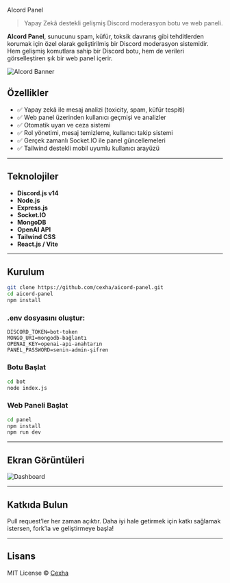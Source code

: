 AIcord Panel

> Yapay Zekâ destekli gelişmiş Discord moderasyon botu ve web paneli.

**AIcord Panel**, sunucunu spam, küfür, toksik davranış gibi tehditlerden korumak için özel olarak geliştirilmiş bir Discord moderasyon sistemidir. Hem gelişmiş komutlara sahip bir Discord botu, hem de verileri görselleştiren şık bir web panel içerir.

![AIcord Banner](https://media.discordapp.net/attachments/1342577482913808516/1368314143089758270/IMG_1109.png?ex=681c6299&is=681b1119&hm=c1c2d7f9be44871d7b952c6d9cc1dac5da17b0007eebcad1359298e5de499589&)

## Özellikler

- ✅ Yapay zekâ ile mesaj analizi (toxicity, spam, küfür tespiti)
- ✅ Web panel üzerinden kullanıcı geçmişi ve analizler
- ✅ Otomatik uyarı ve ceza sistemi
- ✅ Rol yönetimi, mesaj temizleme, kullanıcı takip sistemi
- ✅ Gerçek zamanlı Socket.IO ile panel güncellemeleri
- ✅ Tailwind destekli mobil uyumlu kullanıcı arayüzü

---

## Teknolojiler

- **Discord.js v14**
- **Node.js**
- **Express.js**
- **Socket.IO**
- **MongoDB**
- **OpenAI API**
- **Tailwind CSS**
- **React.js / Vite**

---

## Kurulum

```bash
git clone https://github.com/cexha/aicord-panel.git
cd aicord-panel
npm install
```

### .env dosyasını oluştur:

```env
DISCORD_TOKEN=bot-token
MONGO_URI=mongodb-bağlantı
OPENAI_KEY=openai-api-anahtarın
PANEL_PASSWORD=senin-admin-şifren
```

### Botu Başlat

```bash
cd bot
node index.js
```

### Web Paneli Başlat

```bash
cd panel
npm install
npm run dev
```

---

## Ekran Görüntüleri

![Dashboard](https://cdn.discordapp.com/attachments/1342577482913808516/1369614380957958164/A6270935-C128-4612-90A5-FFD0FC52174E.png?ex=681c804a&is=681b2eca&hm=c4ecd3ff61b08e6a89547ce9cd7840aa3cbdd1c15a281fb95bd27709e7b6acc3&)

---

## Katkıda Bulun

Pull request’ler her zaman açıktır. Daha iyi hale getirmek için katkı sağlamak istersen, fork’la ve geliştirmeye başla!

---

## Lisans

MIT License © [Cexha](https://github.com/Cexha)
